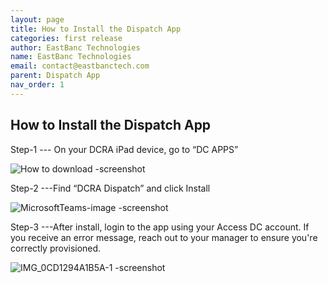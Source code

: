 ```yaml
---
layout: page
title: How to Install the Dispatch App
categories: first release
author: EastBanc Technologies
name: EastBanc Technologies
email: contact@eastbanctech.com
parent: Dispatch App
nav_order: 1
---
```


<section id="how-to-install-the-dispatch-app" markdown="1">

# How to Install the Dispatch App

Step-1 --- On your DCRA iPad device, go to “DC APPS”

![How to download -screenshot](https://user-images.githubusercontent.com/84864458/126816003-45386c44-7c67-40d3-b4b2-29fc892efc63.png)

Step-2 ---Find “DCRA Dispatch” and click Install

![MicrosoftTeams-image -screenshot](https://user-images.githubusercontent.com/84864458/126816075-366925a2-94ee-4a4f-a357-2e6c0d2c4d4b.png)

Step-3 ---After install, login to the app using your Access DC account. If you receive an error message, reach out to your manager to ensure you're correctly provisioned. 

![IMG_0CD1294A1B5A-1 -screenshot](https://user-images.githubusercontent.com/84864458/126816164-2de1250e-b8fe-41ec-a72a-3272aeaf564b.jpeg)


</section>
